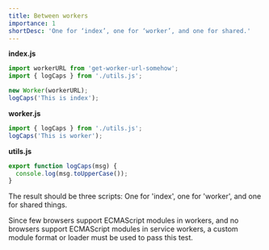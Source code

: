 ```yaml
---
title: Between workers
importance: 1
shortDesc: 'One for ‘index’, one for ‘worker’, and one for shared.'
---
```


**index.js**

```js
import workerURL from 'get-worker-url-somehow';
import { logCaps } from './utils.js';

new Worker(workerURL);
logCaps('This is index');
```

**worker.js**

```js
import { logCaps } from './utils.js';
logCaps('This is worker');
```

**utils.js**

```js
export function logCaps(msg) {
  console.log(msg.toUpperCase());
}
```

The result should be three scripts: One for 'index', one for 'worker', and one for shared things.

Since few browsers support ECMAScript modules in workers, and no browsers support ECMAScript modules in service workers, a custom module format or loader must be used to pass this test.
